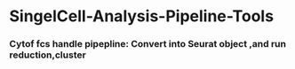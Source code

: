 # SingelCell-Analysis-Pipeline-Tools
### Cytof fcs handle pipepline: Convert into Seurat object ,and run reduction,cluster
